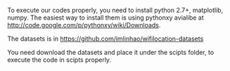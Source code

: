 To execute our codes properly, you need to install python 2.7+, matplotlib, numpy. The easiest way to install them is using pythonxy avialibe at http://code.google.com/p/pythonxy/wiki/Downloads.


The datasets is in https://github.com/imlinhao/wifilocation-datasets

You need download the datasets and place it under the scipts folder, to execute the code in scipts properly.
